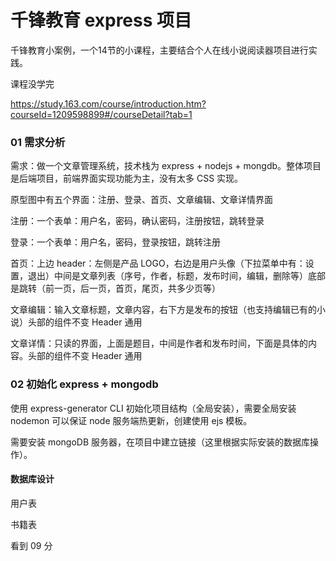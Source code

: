 # 千锋教育 express 项目

千锋教育小案例，一个14节的小课程，主要结合个人在线小说阅读器项目进行实践。

课程没学完

﻿https://study.163.com/course/introduction.htm?courseId=1209598899#/courseDetail?tab=1﻿ 


### 01 需求分析

需求：做一个文章管理系统，技术栈为 express + nodejs + mongdb。整体项目是后端项目，前端界面实现功能为主，没有太多 CSS 实现。

原型图中有五个界面：注册、登录、首页、文章编辑、文章详情界面

注册：一个表单：用户名，密码，确认密码，注册按钮，跳转登录

登录：一个表单：用户名，密码，登录按钮，跳转注册

首页：上边 header：左侧是产品 LOGO，右边是用户头像（下拉菜单中有：设置，退出）中间是文章列表（序号，作者，标题，发布时间，编辑，删除等）底部是跳转（前一页，后一页，首页，尾页，共多少页等）

文章编辑：输入文章标题，文章内容，右下方是发布的按钮（也支持编辑已有的小说）头部的组件不变 Header 通用

文章详情：只读的界面，上面是题目，中间是作者和发布时间，下面是具体的内容。头部的组件不变 Header 通用

### 02 初始化 express + mongodb

使用 express-generator CLI 初始化项目结构（全局安装），需要全局安装 nodemon 可以保证 node 服务端热更新，创建使用 ejs 模板。

需要安装 mongoDB 服务器，在项目中建立链接（这里根据实际安装的数据库操作）。

#### 数据库设计

用户表

书籍表

看到 09 分